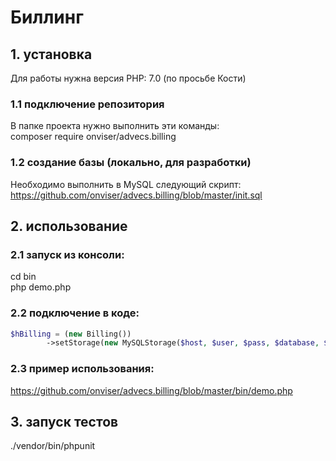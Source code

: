 # Биллинг

## 1. установка
Для работы нужна версия PHP: 7.0 (по просьбе Кости)

### 1.1 подключение репозитория
В папке проекта нужно выполнить эти команды:  
composer require onviser/advecs.billing  

### 1.2 создание базы (локально, для разработки)
Необходимо выполнить в MySQL следующий скрипт:  
https://github.com/onviser/advecs.billing/blob/master/init.sql

## 2. использование

### 2.1 запуск из консоли:
cd bin  
php demo.php  

### 2.2 подключение в коде:
```php
$hBilling = (new Billing())
        ->setStorage(new MySQLStorage($host, $user, $pass, $database, $port));
```

### 2.3 пример использования:
https://github.com/onviser/advecs.billing/blob/master/bin/demo.php  

## 3. запуск тестов 
./vendor/bin/phpunit  